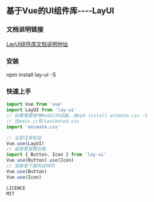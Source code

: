 ## 基于Vue的UI组件库----LayUI

### 文档说明链接

[LayUI组件库文档说明地址]( https://cghbh.github.io/lay-ui/)

### 安装

npm install lay-ui -S

### 快速上手

```js
import Vue from 'vue'
import LayUI from 'lay-ui'
// 如果需要使用Modal的动画，请npm install animate.css -S
// 在main.js导入animated.css
import 'animate.css'

// 全部注册安装
Vue.use(LayUI)
// 或者是按需加载
import { Button, Icon } from 'lay-ui'
Vue.use(Button).use(Icon)
// 或者是下面的这样的
Vue.use(Button)
Vue.use(Icon)

LICENCE
MIT
```

